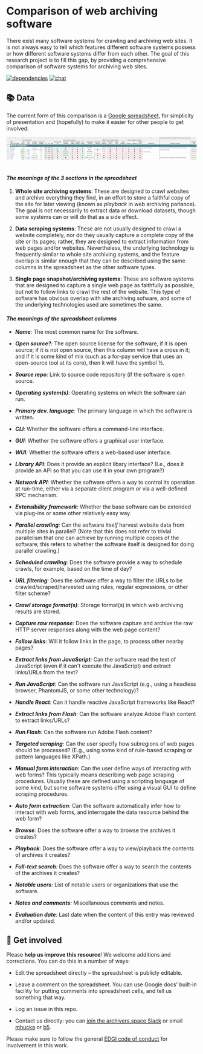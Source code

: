 Comparison of web archiving software
====================================

There exist many software systems for crawling and archiving web sites.  It is not always easy to tell which features different software systems possess or how different software systems differ from each other.  The goal of this research project is to fill this gap, by providing a comprehensive comparison of software systems for archiving web sites.

[![dependencies](https://img.shields.io/badge/dependencies-none-brightgreen.svg?style=flat-square)](http://shields.io)
[![chat](https://img.shields.io/badge/chat-Slack-yellow.svg?style=flat-square)](https://archivers-slack.herokuapp.com)

📚 Data
--------

The current form of this comparison is a [Google spreadsheet](https://docs.google.com/spreadsheets/d/1FqxwaZnIhhQ7jDCC-W64NMRf5rDeh2Shx3u01MsBmTQ/edit#gid=0), for simplicity of presentation and (hopefully) to make it easier for other people to get involved:

<div align="center">
<a href="https://docs.google.com/spreadsheets/d/1FqxwaZnIhhQ7jDCC-W64NMRf5rDeh2Shx3u01MsBmTQ/edit#gid=0"><img src=".graphics/spreadsheet-image-v2.png"></a>
<img src=".graphics/spacer.gif"/>
<br>
</div>

#### _The meanings of the 3 sections in the spreadsheet_

1. **Whole site archiving systems**: These are designed to crawl websites and archive everything they find, in an effort to store a faithful copy of the site for later viewing (known as _playback_ in web archiving parlance).  The goal is not necessarily to extract data or download datasets, though some systems can or will do that as a side effect.

2. **Data scraping systems**: These are not usually designed to crawl a website completely, nor do they usually capture a complete copy of the site or its pages; rather, they are designed to extract information from web pages and/or websites.  Nevertheless, the underlying technology is frequently similar to whole site archiving systems, and the feature overlap is similar enough that they can be described using the same columns in the spreadsheet as the other software types.

3. **Single page snapshot/archiving systems**: These are software systems that are designed to capture a single web page as faithfully as possible, but not to follow links to crawl the rest of the website.  This type of software has obvious overlap with site archiving sofware, and some of the underlying technologies used are sometimes the same.

#### _The meanings of the spreadsheet columns_

* _**Name**:_ The most common name for the software.

* _**Open source?**:_ The open source license for the software, if it is open source; if it is not open source, then this column will have a cross in it; and if it is some kind of mix (such as a for-pay service that uses an open-source tool at its core), then it will have the symbol &frac12;.

* _**Source repo**:_ Link to source code repository (if the software is open source.

* _**Operating system(s)**:_ Operating systems on which the software can run.

* _**Primary dev. language**:_ The primary language in which the software is written.

* _**CLI**:_ Whether the software offers a command-line interface.

* _**GUI**:_ Whether the software offers a graphical user interface.

* _**WUI**:_ Whether the software offers a web-based user interface.

* _**Library API**:_ Does it provide an explicit libary interface? (I.e., does it provide an API so that you can use it in your own program?)

* _**Network API**:_ Whether the software offers a way to control its operation at run-time, either via a separate client program or via a well-defined RPC mechanism.

* _**Extensibility framework**:_ Whether the base software can be extended via plug-ins or some other relatively easy way.

* _**Parallel crawling**:_ Can the software _itself_ harvest website data from multiple sites in parallel?  (Note that this does not refer to trivial parallelism that one can achieve by running multiple copies of the software; this refers to whether the software itself is designed for doing parallel crawling.)

* _**Scheduled crawling**:_ Does the software provide a way to schedule crawls, for example, based on the time of day?

* _**URL filtering**:_ Does the software offer a way to filter the URLs to be crawled/scraped/harvested using rules, regular expressions, or other filter scheme?

* _**Crawl storage format(s)**:_ Storage format(s) in which web archiving results are stored. 

* _**Capture raw response**:_ Does the software capture and archive the raw HTTP server responses along with the web page content?

* _**Follow links**:_ Will it follow links in the page, to process other nearby pages?

* _**Extract links from JavaScript**:_ Can the software read the text of JavaScript (even if it can't execute the JavaScript) and extract links/URLs from the text?

* _**Run JavaScript**:_ Can the software run JavaScript (e.g., using a headless browser, PhantomJS, or some other technology)?

* _**Handle React**:_ Can it handle reactive JavaScript frameworks like React?

* _**Extract links from Flash**:_ Can the software analyze Adobe Flash content to extract links/URLs?

* _**Run Flash**:_ Can the software run Adobe Flash content?

* _**Targeted scraping**:_ Can the user specify how subregions of web pages should be processed? (E.g., using some kind of rule-based scraping or pattern languages like XPath.)

* _**Manual form interaction**:_ Can the user define ways of interacting with web forms? This typically means describing web page scraping procedures. Usually these are defined using a scripting language of some kind, but some software systems offer using a visual GUI to define scraping procedures.

* _**Auto form extraction**:_ Can the software automatically infer how to interact with web forms, and interrogate the data resource behind the web form?

* _**Browse**:_ Does the software offer a way to browse the archives it creates?

* _**Playback**:_ Does the software offer a way to view/playback the contents of archives it creates?

* _**Full-text search**:_ Does the software offer a way to search the contents of the archives it creates?

* _**Notable users**:_ List of notable users or organizations that use the software.

* _**Notes and comments**:_ Miscellaneous comments and notes.

* _**Evaluation date**:_ Last date when the content of this entry was reviewed and/or updated.


👋 Get involved
----------------

Please **help us improve this resource**!  We welcome additions and corrections.  You can do this in a number of ways:

* Edit the spreadsheet directly &ndash; the spreadsheet is publicly editable.

* Leave a comment on the spreadsheet.  You can use Google docs' built-in facility for putting comments into spreadsheet cells, and tell us something that way.

* Log an issue in this repo.

* Contact us directly: you can [join the archivers.space Slack](https://github.com/edgi-govdata-archiving/archivers.space) or email [mhucka](https://github.com/mhucka) or [b5](https://github.com/b5).

Please make sure to follow the general [EDGI code of conduct](https://github.com/edgi-govdata-archiving/overview/blob/master/CONDUCT.md) for involvement in this work.
